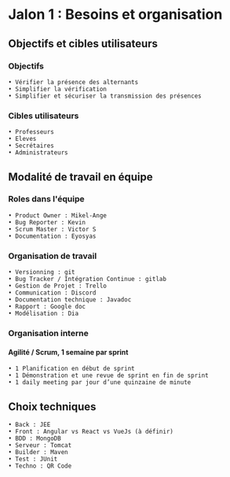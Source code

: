# Jalon 1 : Besoins et organisation

## Objectifs et cibles utilisateurs
### Objectifs
    • Vérifier la présence des alternants
    • Simplifier la vérification
    • Simplifier et sécuriser la transmission des présences
    
### Cibles utilisateurs
    • Professeurs
    • Eleves
    • Secrétaires
    • Administrateurs

## Modalité de travail en équipe
### Roles dans l'équipe
    • Product Owner : Mikel-Ange 
    • Bug Reporter : Kevin
    • Scrum Master : Victor S
    • Documentation : Eyosyas

### Organisation de travail
    • Versionning : git
    • Bug Tracker / Intégration Continue : gitlab
    • Gestion de Projet : Trello
    • Communication : Discord
    • Documentation technique : Javadoc
    • Rapport : Google doc
    • Modélisation : Dia

### Organisation interne
#### Agilité / Scrum, 1 semaine par sprint
    • 1 Planification en début de sprint
    • 1 Démonstration et une revue de sprint en fin de sprint
    • 1 daily meeting par jour d’une quinzaine de minute

## Choix techniques
    • Back : JEE 
    • Front : Angular vs React vs VueJs (à définir)
    • BDD : MongoDB
    • Serveur : Tomcat
    • Builder : Maven
    • Test : JUnit
    • Techno : QR Code